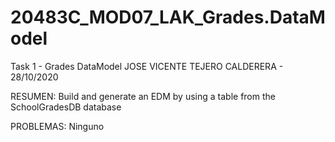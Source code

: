 # 20483C_MOD07_LAK_Grades.DataModel
Task 1 - Grades DataModel
JOSE VICENTE TEJERO CALDERERA - 28/10/2020

RESUMEN:
Build and generate an EDM by using a table from the SchoolGradesDB database

PROBLEMAS:
Ninguno
